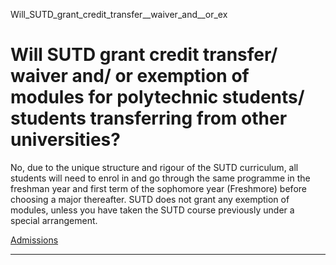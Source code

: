 Will_SUTD_grant_credit_transfer__waiver_and__or_ex



Will SUTD grant credit transfer/ waiver and/ or exemption of modules for polytechnic students/ students transferring from other universities?
=============================================================================================================================================

No, due to the unique structure and rigour of the SUTD curriculum, all students will need to enrol in and go through the same programme in the freshman year and first term of the sophomore year (Freshmore) before choosing a major thereafter. SUTD does not grant any exemption of modules, unless you have taken the SUTD course previously under a special arrangement.

[Admissions](https://www.sutd.edu.sg/tag/admissions/)

---


